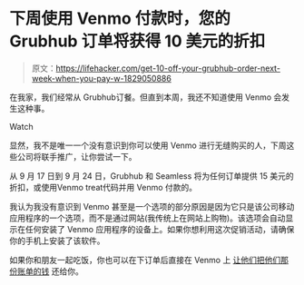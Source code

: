 # 下周使用 Venmo 付款时，您的 Grubhub 订单将获得 10 美元的折扣

> 原文：<https://lifehacker.com/get-10-off-your-grubhub-order-next-week-when-you-pay-w-1829050886>

在我家，我们经常从 Grubhub订餐。但直到本周，我还不知道使用 Venmo 会发生这种事。

Watch

显然，我不是唯一一个没有意识到你可以使用 Venmo 进行无缝购买的人，下周这些公司将联手推广，让你尝试一下。

从 9 月 17 日到 9 月 24 日，Grubhub 和 Seamless 将为任何订单提供 15 美元的折扣，或使用Venmo treat代码并用 Venmo 付款的。

我认为我没有意识到 Venmo 甚至是一个选项的部分原因是因为它只是该公司移动应用程序的一个选项，而不是通过网站(我传统上在网站上购物)。该选项会自动显示在任何安装了 Venmo 应用程序的设备上。如果你想利用这次促销活动，请确保你的手机上安装了该软件。

如果你和朋友一起吃饭，你也可以在下订单后直接在 Venmo 上 [让他们把他们那份账单的钱](https://lifehacker.com/how-to-use-venmo-to-split-your-food-delivery-bill-on-gr-1825327164) 还给你。